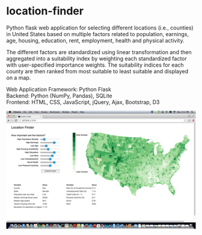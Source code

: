 # location-finder
Python flask web application for selecting different locations (i.e., counties) in United States based on multiple factors related to population, earnings, age, housing, education, rent, employment, health and physical activity. 

The different factors are standardized using linear transformation and then aggregated into a suitability index by weighting each standardized factor with user-specified importance weights. The suitability indices for each county are then ranked from most suitable to least suitable and displayed on a map.

Web Application Framework: Python Flask <br>
Backend: Python (NumPy, Pandas), SQLite <br>
Frontend: HTML, CSS, JavaScript, jQuery, Ajax, Bootstrap, D3




![alt tag](https://raw.githubusercontent.com/b-ghimire/location-finder/master/flask_app/static/img/location_finder.png)
